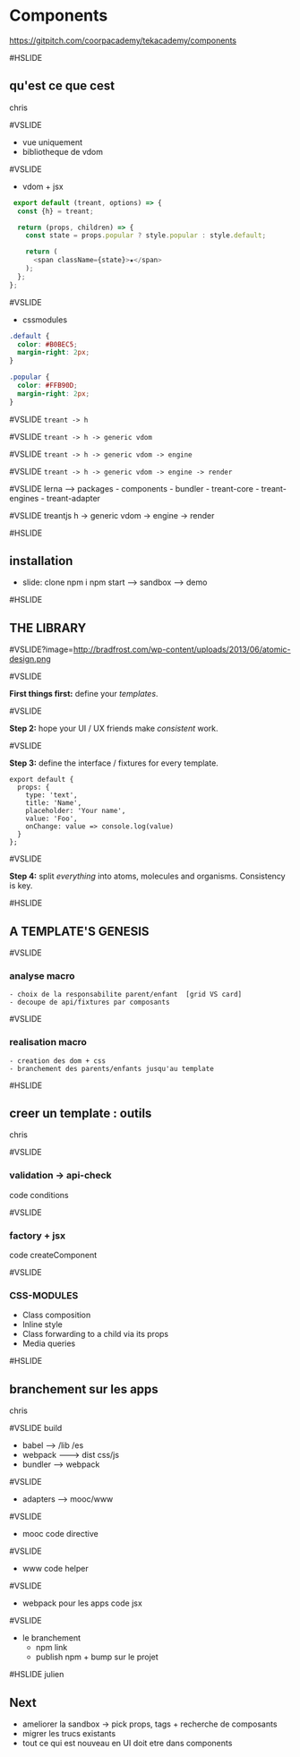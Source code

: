 # Components
https://gitpitch.com/coorpacademy/tekacademy/components

#HSLIDE
## qu'est ce que cest
chris

#VSLIDE
 - vue uniquement
 - bibliotheque de vdom

#VSLIDE
 - vdom + jsx

```js
 export default (treant, options) => {
  const {h} = treant;

  return (props, children) => {
    const state = props.popular ? style.popular : style.default;

    return (
      <span className={state}>★</span>
    );
  };
};
```

#VSLIDE
 + cssmodules

```css
.default {
  color: #B0BEC5;
  margin-right: 2px;
}

.popular {
  color: #FFB90D;
  margin-right: 2px;
}
```

#VSLIDE
 `treant -> h`

#VSLIDE
 `treant -> h -> generic vdom`

#VSLIDE
 `treant -> h -> generic vdom -> engine`

#VSLIDE
 `treant -> h -> generic vdom -> engine -> render`

#VSLIDE
  lerna --> packages
    - components
    - bundler
    - treant-core
    - treant-engines
    - treant-adapter

#VSLIDE
    treantjs
        h -> generic vdom -> engine -> render

#HSLIDE
## installation
  - slide: clone  npm i  npm start
  --> sandbox
  --> demo

#HSLIDE
## THE LIBRARY

#VSLIDE?image=http://bradfrost.com/wp-content/uploads/2013/06/atomic-design.png

#VSLIDE

**First things first:** define your *templates*.

#VSLIDE

**Step 2:** hope your UI / UX friends make *consistent* work.

#VSLIDE

**Step 3:** define the interface / fixtures for every template.
```
export default {
  props: {
    type: 'text',
    title: 'Name',
    placeholder: 'Your name',
    value: 'Foo',
    onChange: value => console.log(value)
  }
};
```

#VSLIDE

**Step 4:** split *everything* into atoms, molecules and organisms. Consistency is key.

#HSLIDE
## A TEMPLATE'S GENESIS

#VSLIDE
### analyse macro
    - choix de la responsabilite parent/enfant  [grid VS card]
    - decoupe de api/fixtures par composants

#VSLIDE
### realisation macro
    - creation des dom + css
    - branchement des parents/enfants jusqu'au template

#HSLIDE
## creer un template : outils
chris

#VSLIDE
### validation -> api-check
 code conditions

#VSLIDE
### factory + jsx
 code createComponent


#VSLIDE
### CSS-MODULES

- Class composition
- Inline style
- Class forwarding to a child via its props
- Media queries

#HSLIDE
## branchement sur les apps
chris

#VSLIDE
build
   - babel --> /lib /es
   - webpack ---> dist css/js
   - bundler --> webpack

#VSLIDE
- adapters --> mooc/www

#VSLIDE
- mooc
   code directive

#VSLIDE
- www
   code helper

#VSLIDE
- webpack pour les apps
  code jsx

#VSLIDE
- le branchement
  - npm link
  - publish npm + bump sur le projet

#HSLIDE
julien
## Next
- ameliorer la sandbox -> pick props, tags + recherche de composants
- migrer les trucs existants
- tout ce qui est nouveau en UI doit etre dans components



